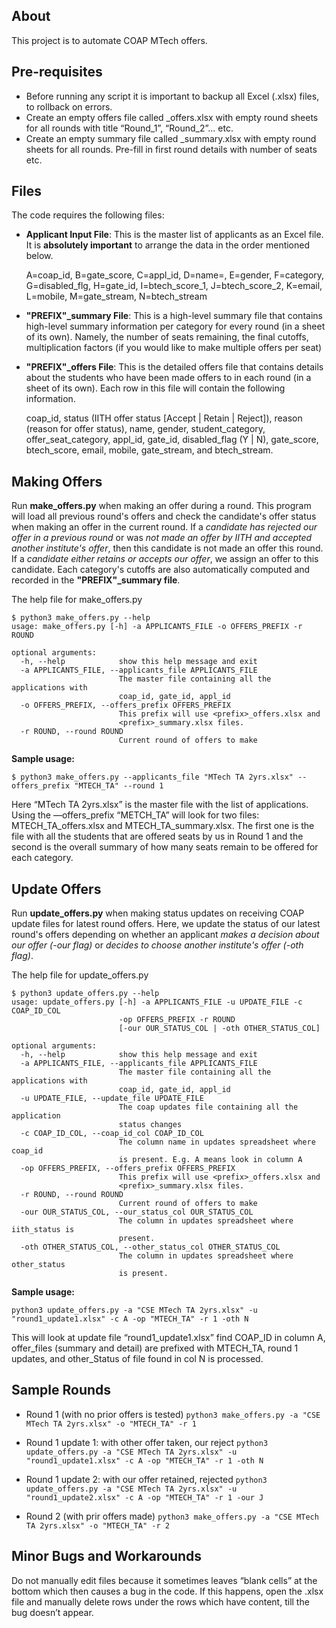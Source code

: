 ## About 
This project is to automate COAP MTech offers.

## Pre-requisites
* Before running any script it is important to backup all Excel (.xlsx) files, to rollback on errors.
* Create an empty offers file called <PREFIX>_offers.xlsx with empty round sheets for all rounds with title “Round_1”, “Round_2”… etc.
* Create an empty summary file called <PREFIX>_summary.xlsx with empty round sheets for all rounds. Pre-fill in first round details with number of seats etc.

## Files
The code requires the following files:
* **Applicant Input File**: This is the master list of applicants as an Excel file. It is **absolutely important**
to arrange the data in the order mentioned below.

    A=coap_id, B=gate_score, C=appl_id, D=name=, E=gender, F=category, G=disabled_flg,
    H=gate_id, I=btech_score_1, J=btech_score_2, K=email, L=mobile, M=gate_stream, N=btech_stream

* **"PREFIX"_summary File**: This is a high-level summary file that contains high-level summary information per
    category for every round (in a sheet of its own). Namely, the number of seats remaining, the final cutoffs, multiplication factors (if you would like to make multiple offers per seat)

* **"PREFIX"_offers File**: This is the detailed offers file that contains details about the students who have been
    made offers to in each round (in a sheet of its own). Each row in this file will contain the following information.

    coap_id, status (IITH offer status [Accept | Retain | Reject]), reason (reason for offer status),
    name, gender, student_category, offer_seat_category, appl_id, gate_id, disabled_flag (Y | N),
    gate_score, btech_score, email, mobile, gate_stream, and btech_stream.

## Making Offers
Run **make_offers.py** when making an offer during a round. This program will load all previous round's offers and check
the candidate's offer status when making an offer in the current round. If a _candidate has rejected our offer in a previous
round_ or was _not made an offer by IITH and accepted another institute's offer_, then this candidate is not made an offer
this round. If a _candidate either retains or accepts our offer_, we assign an offer to this candidate.
Each category's cutoffs are also automatically computed and recorded in the **"PREFIX"_summary file**.

The help file for make_offers.py
```
$ python3 make_offers.py --help
usage: make_offers.py [-h] -a APPLICANTS_FILE -o OFFERS_PREFIX -r ROUND

optional arguments:
  -h, --help            show this help message and exit
  -a APPLICANTS_FILE, --applicants_file APPLICANTS_FILE
                        The master file containing all the applications with
                        coap_id, gate_id, appl_id
  -o OFFERS_PREFIX, --offers_prefix OFFERS_PREFIX
                        This prefix will use <prefix>_offers.xlsx and
                        <prefix>_summary.xlsx files.
  -r ROUND, --round ROUND
                        Current round of offers to make
```
**Sample usage:**
```
$ python3 make_offers.py --applicants_file "MTech TA 2yrs.xlsx" --offers_prefix "MTECH_TA" --round 1
```
Here “MTech TA 2yrs.xlsx” is the master file with the list of applications. Using the —offers_prefix “METCH_TA” will look for two files: MTECH_TA_offers.xlsx and MTECH_TA_summary.xlsx. The first one is the file with all the students that are offered seats by us in Round 1 and the second is the overall summary of how many seats remain to be offered for each category.

## Update Offers
Run **update_offers.py** when making status updates on receiving COAP update files for latest round offers.
Here, we update the status of our latest round's offers depending on whether an applicant _makes a decision
about our offer (-our flag)_ or _decides to choose another institute's offer (-oth flag)_.

The help file for update_offers.py
```
$ python3 update_offers.py --help
usage: update_offers.py [-h] -a APPLICANTS_FILE -u UPDATE_FILE -c COAP_ID_COL
                        -op OFFERS_PREFIX -r ROUND
                        [-our OUR_STATUS_COL | -oth OTHER_STATUS_COL]

optional arguments:
  -h, --help            show this help message and exit
  -a APPLICANTS_FILE, --applicants_file APPLICANTS_FILE
                        The master file containing all the applications with
                        coap_id, gate_id, appl_id
  -u UPDATE_FILE, --update_file UPDATE_FILE
                        The coap updates file containing all the application
                        status changes
  -c COAP_ID_COL, --coap_id_col COAP_ID_COL
                        The column name in updates spreadsheet where coap_id
                        is present. E.g. A means look in column A
  -op OFFERS_PREFIX, --offers_prefix OFFERS_PREFIX
                        This prefix will use <prefix>_offers.xlsx and
                        <prefix>_summary.xlsx files.
  -r ROUND, --round ROUND
                        Current round of offers to make
  -our OUR_STATUS_COL, --our_status_col OUR_STATUS_COL
                        The column in updates spreadsheet where iith_status is
                        present.
  -oth OTHER_STATUS_COL, --other_status_col OTHER_STATUS_COL
                        The column in updates spreadsheet where other_status
                        is present.
```
**Sample usage:**
```
python3 update_offers.py -a "CSE MTech TA 2yrs.xlsx" -u "round1_update1.xlsx" -c A -op "MTECH_TA" -r 1 -oth N
```
This will look at update file “round1_update1.xlsx” find COAP_ID in column A, offer_files (summary and detail) are prefixed with MTECH_TA, round 1 updates, and other_Status of file found in col N is processed.

## Sample Rounds
* Round 1 (with no prior offers is tested)
    `python3 make_offers.py -a "CSE MTech TA 2yrs.xlsx" -o "MTECH_TA" -r 1`

* Round 1 update 1: with other offer taken, our reject
    `python3 update_offers.py -a "CSE MTech TA 2yrs.xlsx" -u "round1_update1.xlsx" -c A -op "MTECH_TA" -r 1 -oth N`
* Round 1 update 2: with our offer retained, rejected
    `python3 update_offers.py -a "CSE MTech TA 2yrs.xlsx" -u "round1_update2.xlsx" -c A -op "MTECH_TA" -r 1 -our J`

* Round 2 (with prir offers made)
    `python3 make_offers.py -a "CSE MTech TA 2yrs.xlsx" -o "MTECH_TA" -r 2`

## Minor Bugs and Workarounds
Do not manually edit files because it sometimes leaves “blank cells” at the bottom which then causes a bug in the code. If this happens, open the .xlsx file and manually delete rows under the rows which have content, till the bug doesn’t appear.
